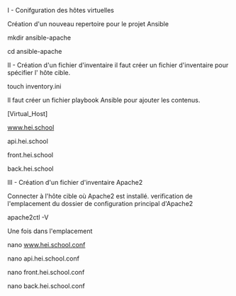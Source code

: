 I - Conifguration des hôtes virtuelles 

Création d'un nouveau repertoire pour le projet Ansible

mkdir ansible-apache

cd ansible-apache



II - Création d'un fichier d'inventaire 
il faut créer un fichier d'inventaire pour spécifier l' hôte cible.

touch inventory.ini

Il faut créer un fichier playbook Ansible pour ajouter les contenus.

[Virtual_Host]

www.hei.school

api.hei.school

front.hei.school

back.hei.school




III - Création d'un fichier d'inventaire Apache2

Connecter à l'hôte cible où Apache2 est installé.
verification de l'emplacement du dossier de configuration principal d'Apache2

 apache2ctl -V
 
 Une fois dans l'emplacement
 
 nano www.hei.school.conf

nano api.hei.school.conf

nano front.hei.school.conf

nano back.hei.school.conf

